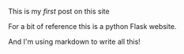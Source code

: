 This is my _first_ post on this site

For a bit of reference this is a python Flask website.

And I'm using markdown to write all this!

